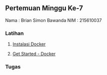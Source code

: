 ## Pertemuan Minggu Ke-7

Nama : Brian Simon Bawanda
NIM  : 215610037


### Latihan

1. [Instalasi Docker](Link)

2. [Get Started - Docker](Link)

### Tugas